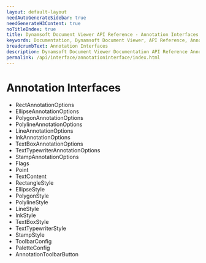 ```yaml
---
layout: default-layout
needAutoGenerateSidebar: true
needGenerateH3Content: true
noTitleIndex: true
title: Dynamsoft Document Viewer API Reference - Annotation Interfaces
keywords: Documentation, Dynamsoft Document Viewer, API Reference, Annotation Interfaces
breadcrumbText: Annotation Interfaces
description: Dynamsoft Document Viewer Documentation API Reference Annotation Interfaces Page
permalink: /api/interface/annotationinterface/index.html
---
```


# Annotation Interfaces

- RectAnnotationOptions
- EllipseAnnotationOptions
- PolygonAnnotationOptions
- PolylineAnnotationOptions
- LineAnnotationOptions
- InkAnnotationOptions
- TextBoxAnnotationOptions
- TextTypewriterAnnotationOptions
- StampAnnotationOptions
- Flags
- Point
- TextContent
- RectangleStyle
- EllipseStyle
- PolygonStyle
- PolylineStyle
- LineStyle
- InkStyle
- TextBoxStyle
- TextTypewriterStyle
- StampStyle
- ToolbarConfig
- PaletteConfig
- AnnotationToolbarButton